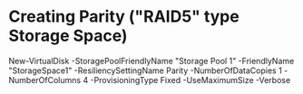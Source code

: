 # Creating Parity ("RAID5" type Storage Space)

New-VirtualDisk -StoragePoolFriendlyName "Storage Pool 1" -FriendlyName "StorageSpace1" -ResiliencySettingName Parity -NumberOfDataCopies 1 -NumberOfColumns 4 -ProvisioningType Fixed -UseMaximumSize -Verbose
